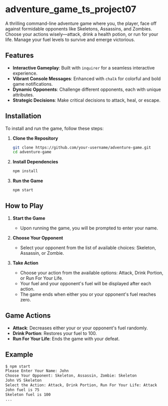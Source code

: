 # adventure_game_ts_project07

A thrilling command-line adventure game where you, the player, face off against formidable opponents like Skeletons, Assassins, and Zombies. Choose your actions wisely—attack, drink a health potion, or run for your life. Manage your fuel levels to survive and emerge victorious.

## Features

- **Interactive Gameplay**: Built with `inquirer` for a seamless interactive experience.
- **Vibrant Console Messages**: Enhanced with `chalk` for colorful and bold game notifications.
- **Dynamic Opponents**: Challenge different opponents, each with unique attributes.
- **Strategic Decisions**: Make critical decisions to attack, heal, or escape.

## Installation

To install and run the game, follow these steps:

1. **Clone the Repository**
    ```bash
    git clone https://github.com/your-username/adventure-game.git
    cd adventure-game
    ```

2. **Install Dependencies**
    ```bash
    npm install
    ```

3. **Run the Game**
    ```bash
    npm start
    ```

## How to Play

1. **Start the Game**
   - Upon running the game, you will be prompted to enter your name.
   
2. **Choose Your Opponent**
   - Select your opponent from the list of available choices: Skeleton, Assassin, or Zombie.
   
3. **Take Action**
   - Choose your action from the available options: Attack, Drink Portion, or Run For Your Life.
   - Your fuel and your opponent's fuel will be displayed after each action.
   - The game ends when either you or your opponent's fuel reaches zero.

## Game Actions

- **Attack**: Decreases either your or your opponent's fuel randomly.
- **Drink Portion**: Restores your fuel to 100.
- **Run For Your Life**: Ends the game with your defeat.

## Example

```bash
$ npm start
Please Enter Your Name: John
Choose Your Opponent: Skeleton, Assassin, Zombie: Skeleton
John VS Skeleton
Select the Action: Attack, Drink Portion, Run For Your Life: Attack
John fuel is 75
Skeleton fuel is 100
...
